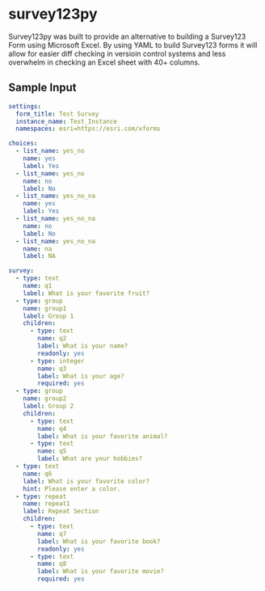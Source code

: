 # survey123py
Survey123py was built to provide an alternative to building a Survey123 Form using Microsoft Excel. By using YAML to build Survey123 forms it will allow for easier diff checking in versioin control systems and less overwhelm in checking an Excel sheet with 40+ columns.

## Sample Input

```yaml
settings:
  form_title: Test Survey
  instance_name: Test_Instance
  namespaces: esri=https://esri.com/xforms

choices:
  - list_name: yes_no
    name: yes
    label: Yes
  - list_name: yes_no
    name: no
    label: No
  - list_name: yes_no_na
    name: yes
    label: Yes
  - list_name: yes_no_na
    name: no
    label: No
  - list_name: yes_no_na
    name: na
    label: NA

survey:
  - type: text
    name: q1
    label: What is your favorite fruit?
  - type: group
    name: group1
    label: Group 1
    children:
      - type: text
        name: q2
        label: What is your name?
        readonly: yes
      - type: integer
        name: q3
        label: What is your age?
        required: yes
  - type: group
    name: group2
    label: Group 2
    children:
      - type: text
        name: q4
        label: What is your favorite animal?
      - type: text
        name: q5
        label: What are your hobbies?
  - type: text
    name: q6
    label: What is your favorite color?
    hint: Please enter a color.
  - type: repeat
    name: repeat1
    label: Repeat Section
    children:
      - type: text
        name: q7
        label: What is your favorite book?
        readonly: yes
      - type: text
        name: q8
        label: What is your favorite movie?
        required: yes
```
